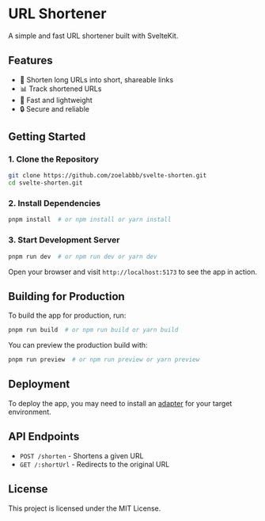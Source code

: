 # URL Shortener

A simple and fast URL shortener built with SvelteKit.

## Features

- 🔗 Shorten long URLs into short, shareable links
- 📊 Track shortened URLs
- 🚀 Fast and lightweight
- 🔒 Secure and reliable

## Getting Started

### 1. Clone the Repository

```bash
git clone https://github.com/zoelabbb/svelte-shorten.git
cd svelte-shorten.git
```

### 2. Install Dependencies

```bash
pnpm install  # or npm install or yarn install
```

### 3. Start Development Server

```bash
pnpm run dev  # or npm run dev or yarn dev
```

Open your browser and visit `http://localhost:5173` to see the app in action.

## Building for Production

To build the app for production, run:

```bash
pnpm run build  # or npm run build or yarn build
```

You can preview the production build with:

```bash
pnpm run preview  # or npm run preview or yarn preview
```

## Deployment

To deploy the app, you may need to install an [adapter](https://kit.svelte.dev/docs/adapters) for your target environment.

## API Endpoints

- `POST /shorten` - Shortens a given URL
- `GET /:shortUrl` - Redirects to the original URL

## License

This project is licensed under the MIT License.
